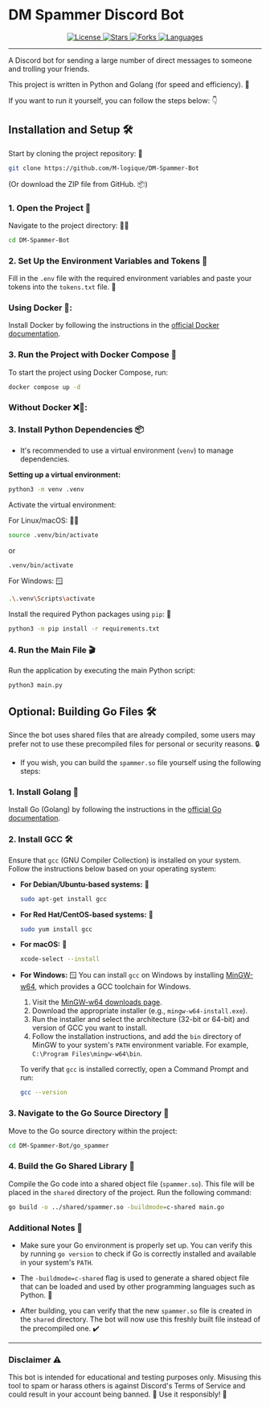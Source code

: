 
# DM Spammer Discord Bot 

<p align="center">
  <a href="https://opensource.org/licenses/MIT">
    <img src="https://img.shields.io/github/license/M-logique/DM-Spammer-Bot" alt="License">
  </a>
  <a href="https://github.com/M-logique/DM-Spammer-Bot/stargazers">
    <img src="https://img.shields.io/github/stars/M-logique/DM-Spammer-Bot" alt="Stars">
  </a>
  <a href="https://github.com/M-logique/DM-Spammer-Bot/network/members">
    <img src="https://img.shields.io/github/forks/M-logique/DM-Spammer-Bot" alt="Forks">
  </a>
  <a href="https://github.com/M-logique/DM-Spammer-Bot">
    <img src="https://img.shields.io/github/languages/top/M-logique/DM-Spammer-Bot" alt="Languages">
  </a>
</p>

---

A Discord bot for sending a large number of direct messages to someone and trolling your friends. 

This project is written in Python and Golang (for speed and efficiency). 🚀

If you want to run it yourself, you can follow the steps below: 👇

## Installation and Setup 🛠️

Start by cloning the project repository: 📂
```bash
git clone https://github.com/M-logique/DM-Spammer-Bot
```
(Or download the ZIP file from GitHub. 📦)

### 1. Open the Project 📁

Navigate to the project directory: 🏃‍♂️
```bash
cd DM-Spammer-Bot
```

### 2. Set Up the Environment Variables and Tokens 🔑

Fill in the `.env` file with the required environment variables and paste your tokens into the `tokens.txt` file. 📝

### Using Docker 🐳:

Install Docker by following the instructions in the [official Docker documentation](https://docs.docker.com/engine/install/).

### 3. Run the Project with Docker Compose 🚀

To start the project using Docker Compose, run:
```bash
docker compose up -d
```

### Without Docker ❌🐳:

### 3. Install Python Dependencies 📦

- It's recommended to use a virtual environment (`venv`) to manage dependencies.

**Setting up a virtual environment:**
```bash
python3 -m venv .venv
```

Activate the virtual environment:

For Linux/macOS: 🐧🍏
```bash
source .venv/bin/activate
```
or
```bash
.venv/bin/activate
```

For Windows: 🪟
```bash
.\.venv\Scripts\activate
```

Install the required Python packages using `pip`: 🧰

```bash
python3 -m pip install -r requirements.txt
```

### 4. Run the Main File 🎬

Run the application by executing the main Python script:
```bash
python3 main.py
```

## Optional: Building Go Files 🛠️

Since the bot uses shared files that are already compiled, some users may prefer not to use these precompiled files for personal or security reasons. 🔒

- If you wish, you can build the `spammer.so` file yourself using the following steps:

### 1. Install Golang 🦫

Install Go (Golang) by following the instructions in the [official Go documentation](https://go.dev/doc/install).

### 2. Install GCC 🛠️

Ensure that `gcc` (GNU Compiler Collection) is installed on your system. Follow the instructions below based on your operating system:

- **For Debian/Ubuntu-based systems:** 🐧
  ```bash
  sudo apt-get install gcc
  ```

- **For Red Hat/CentOS-based systems:** 🐧
  ```bash
  sudo yum install gcc
  ```

- **For macOS:** 🍏
  ```bash
  xcode-select --install
  ```

- **For Windows:** 🪟
  You can install `gcc` on Windows by installing [MinGW-w64](http://mingw-w64.org/), which provides a GCC toolchain for Windows.

  1. Visit the [MinGW-w64 downloads page](https://sourceforge.net/projects/mingw-w64/files/).
  2. Download the appropriate installer (e.g., `mingw-w64-install.exe`).
  3. Run the installer and select the architecture (32-bit or 64-bit) and version of GCC you want to install.
  4. Follow the installation instructions, and add the `bin` directory of MinGW to your system's `PATH` environment variable. For example, `C:\Program Files\mingw-w64\bin`.

  To verify that `gcc` is installed correctly, open a Command Prompt and run:
  ```bash
  gcc --version
  ```

### 3. Navigate to the Go Source Directory 📂

Move to the Go source directory within the project:

```bash
cd DM-Spammer-Bot/go_spammer
```

### 4. Build the Go Shared Library 🔧

Compile the Go code into a shared object file (`spammer.so`). This file will be placed in the `shared` directory of the project. Run the following command:

```bash
go build -o ../shared/spammer.so -buildmode=c-shared main.go
```

### Additional Notes 📝

- Make sure your Go environment is properly set up. You can verify this by running `go version` to check if Go is correctly installed and available in your system's `PATH`.

- The `-buildmode=c-shared` flag is used to generate a shared object file that can be loaded and used by other programming languages such as Python. 🐍

- After building, you can verify that the new `spammer.so` file is created in the `shared` directory. The bot will now use this freshly built file instead of the precompiled one. ✔️

---

### Disclaimer ⚠️

This bot is intended for educational and testing purposes only. Misusing this tool to spam or harass others is against Discord's Terms of Service and could result in your account being banned. 🚫 Use it responsibly! 🙏

